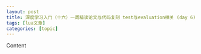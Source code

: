 ```yaml
---
layout: post
title: 深度学习入门（十六）一周精读论文与代码复刻 test与evaluation相关 (day 6) 
tags: [lua文章]
categories: [topic]
---
```

Content